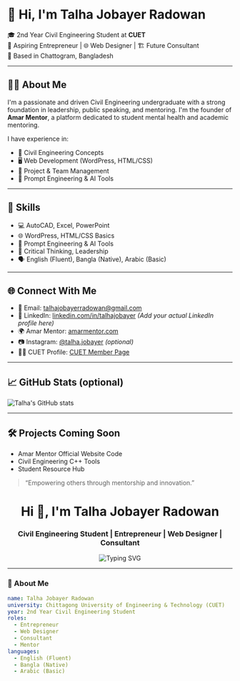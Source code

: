 # 👋 Hi, I'm Talha Jobayer Radowan

🎓 2nd Year Civil Engineering Student at **CUET**  
🚀 Aspiring Entrepreneur | 🌐 Web Designer | 🏗️ Future Consultant  
📍 Based in Chattogram, Bangladesh  

---

## 👨‍💼 About Me

I'm a passionate and driven Civil Engineering undergraduate with a strong foundation in leadership, public speaking, and mentoring. I'm the founder of **Amar Mentor**, a platform dedicated to student mental health and academic mentoring. 

I have experience in:
- 🚧 Civil Engineering Concepts
- 🖥️ Web Development (WordPress, HTML/CSS)
- 💼 Project & Team Management
- 🧠 Prompt Engineering & AI Tools

---

## 🔧 Skills

- 💻 AutoCAD, Excel, PowerPoint  
- 🌐 WordPress, HTML/CSS Basics  
- 🤖 Prompt Engineering & AI Tools  
- 🧠 Critical Thinking, Leadership  
- 🗣️ English (Fluent), Bangla (Native), Arabic (Basic)

---

## 🌐 Connect With Me

- 📧 Email: [talhajobayerradowan@gmail.com](mailto:talhajobayerradowan@gmail.com)  
- 💼 LinkedIn: [linkedin.com/in/talhajobayer](https://www.linkedin.com/in/talhajobayer) *(Add your actual LinkedIn profile here)*  
- 🌍 Amar Mentor: [amarmentor.com](https://amarmentor.com)  
- 📷 Instagram: [@talha.jobayer](https://www.instagram.com/talha.jobayer) *(optional)*  
- 🧑‍🎓 CUET Profile: [CUET Member Page](https://www.cuet.ac.bd/members/159)

---

## 📈 GitHub Stats (optional)
![Talha's GitHub stats](https://github-readme-stats.vercel.app/api?username=YOUR_GITHUB_USERNAME&show_icons=true&theme=tokyonight)

---

## 🛠 Projects Coming Soon
- Amar Mentor Official Website Code
- Civil Engineering C++ Tools
- Student Resource Hub

> “Empowering others through mentorship and innovation.”

<!-- Talha Jobayer Radowan - GitHub Profile README -->

<h1 align="center">Hi 👋, I'm Talha Jobayer Radowan</h1>
<h3 align="center">Civil Engineering Student | Entrepreneur | Web Designer | Consultant</h3>

<p align="center">
  <img src="https://readme-typing-svg.demolab.com?font=Fira+Code&pause=1000&color=1D9BF0&center=true&vCenter=true&width=435&lines=CUET+Civil+Student+%7C+Entrepreneur;Web+Designer+%7C+Consultant+%7C+Mentor;Let's+Build+Something+Amazing+Together!" alt="Typing SVG" />
</p>

---

### 🚀 About Me

```yaml
name: Talha Jobayer Radowan
university: Chittagong University of Engineering & Technology (CUET)
year: 2nd Year Civil Engineering Student
roles: 
  - Entrepreneur
  - Web Designer
  - Consultant
  - Mentor
languages:
  - English (Fluent)
  - Bangla (Native)
  - Arabic (Basic)
